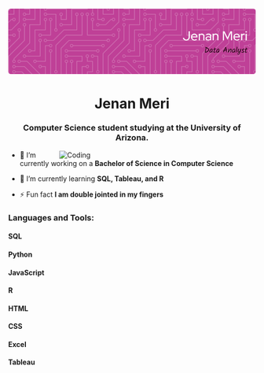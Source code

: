 <!-- [![MasterHead](https://media3.giphy.com/headers/GitHub/w8ZJLtJbmuph.gif)](https://rishavchanda.io) -->
![Header](./header_image.png)

<h1 align="center">Jenan Meri</h1>
<h3 align="center">Computer Science student studying at the University of Arizona.</h3>
<img align="right" alt="Coding" width="400" src="https://i.pinimg.com/originals/e4/26/70/e426702edf874b181aced1e2fa5c6cde.gif" />

- 🔭 I’m currently working on a **Bachelor of Science in Computer Science**

- 🌱 I’m currently learning **SQL, Tableau, and R**

- ⚡ Fun fact **I am double jointed in my fingers**

<h3 align="left">Languages and Tools:</h3>
<h4 align "left"> SQL</h4>
<h4 align "left"> Python</h4>
<h4 align "left"> JavaScript</h4>
<h4 align "left"> R</h4>
<h4 align "left"> HTML</h4>
<h4 align "left"> CSS</h4>
<h4 align "left"> Excel</h4>
<h4 align "left"> Tableau</h4>


